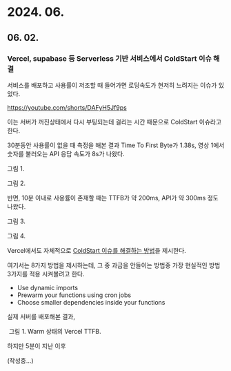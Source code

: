 # 2024. 06.

## 06. 02.

### Vercel, supabase 등 Serverless 기반 서비스에서 ColdStart 이슈 해결

서비스를 배포하고 사용률이 저조할 때 들어가면 로딩속도가 현저히 느려지는 이슈가 있었다.

https://youtube.com/shorts/DAFyH5Jf9ps

이는 서버가 꺼진상태에서 다시 부팅되는데 걸리는 시간 때문으로 ColdStart 이슈라고 한다.

30분동안 사용률이 없을 때 측정을 해본 결과 Time To First Byte가 1.38s, 영상 1에서 숫자를 불러오는 API 응답 속도가 8s가 나왔다.

그림 1.

그림 2.

반면, 10분 이내로 사용률이 존재할 때는  TTFB가 약 200ms, API가 약 300ms 정도 나왔다.

그림 3. 

그림 4.

Vercel에서도 자체적으로 [ColdStart 이슈를 해결하는 방법](https://vercel.com/guides/how-can-i-improve-serverless-function-lambda-cold-start-performance-on-vercel)을 제시한다.

여기서는 8가지 방법을 제시하는데, 그 중 과금을 안들이는 방법중 가장 현실적인 방법 3가지를 적용 시켜볼려고 한다.

- Use dynamic imports
- Prewarm your functions using cron jobs
- Choose smaller dependencies inside your functions

실제 서버를 배포해본 결과, 

<div class="img-container">
    <img class="img" src="https://github.com/ChoiYongWon/resume/assets/40623433/43b470ac-1c50-422f-be5d-fbcbb76945c8" alt=""/>
    <span class="caption">그림 1. Warm 상태의 Vercel TTFB.</span>
</div>

하지만 5분이 지난 이후 

(작성중...)